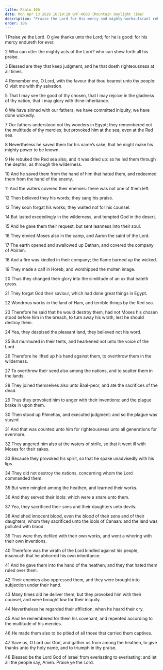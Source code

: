 ```yaml
---
title: Psalm 106
date: Mon Apr 13 2020 16:19:29 GMT-0600 (Mountain Daylight Time)
description: "Praise the Lord for His mercy and mighty works—Israel rebelled and did wickedly—Moses mediated between Israel and the Lord—Israel was scattered and slain for worshipping false gods."
order: 106
---
```


1 Praise ye the Lord. O give thanks unto the Lord; for he is good: for his mercy endureth for ever.

2 Who can utter the mighty acts of the Lord? who can shew forth all his praise.

3 Blessed are they that keep judgment, and he that doeth righteousness at all times.

4 Remember me, O Lord, with the favour that thou bearest unto thy people: O visit me with thy salvation.

5 That I may see the good of thy chosen, that I may rejoice in the gladness of thy nation, that I may glory with thine inheritance.

6 We have sinned with our fathers, we have committed iniquity, we have done wickedly.

7 Our fathers understood not thy wonders in Egypt; they remembered not the multitude of thy mercies; but provoked him at the sea, even at the Red sea.

8 Nevertheless he saved them for his name’s sake, that he might make his mighty power to be known.

9 He rebuked the Red sea also, and it was dried up: so he led them through the depths, as through the wilderness.

10 And he saved them from the hand of him that hated them, and redeemed them from the hand of the enemy.

11 And the waters covered their enemies: there was not one of them left.

12 Then believed they his words; they sang his praise.

13 They soon forgat his works; they waited not for his counsel.

14 But lusted exceedingly in the wilderness, and tempted God in the desert.

15 And he gave them their request; but sent leanness into their soul.

16 They envied Moses also in the camp, and Aaron the saint of the Lord.

17 The earth opened and swallowed up Dathan, and covered the company of Abiram.

18 And a fire was kindled in their company; the flame burned up the wicked.

19 They made a calf in Horeb, and worshipped the molten image.

20 Thus they changed their glory into the similitude of an ox that eateth grass.

21 They forgat God their saviour, which had done great things in Egypt.

22 Wondrous works in the land of Ham, and terrible things by the Red sea.

23 Therefore he said that he would destroy them, had not Moses his chosen stood before him in the breach, to turn away his wrath, lest he should destroy them.

24 Yea, they despised the pleasant land, they believed not his word.

25 But murmured in their tents, and hearkened not unto the voice of the Lord.

26 Therefore he lifted up his hand against them, to overthrow them in the wilderness.

27 To overthrow their seed also among the nations, and to scatter them in the lands.

28 They joined themselves also unto Baal-peor, and ate the sacrifices of the dead.

29 Thus they provoked him to anger with their inventions: and the plague brake in upon them.

30 Then stood up Phinehas, and executed judgment: and so the plague was stayed.

31 And that was counted unto him for righteousness unto all generations for evermore.

32 They angered him also at the waters of strife, so that it went ill with Moses for their sakes.

33 Because they provoked his spirit, so that he spake unadvisedly with his lips.

34 They did not destroy the nations, concerning whom the Lord commanded them.

35 But were mingled among the heathen, and learned their works.

36 And they served their idols: which were a snare unto them.

37 Yea, they sacrificed their sons and their daughters unto devils.

38 And shed innocent blood, even the blood of their sons and of their daughters, whom they sacrificed unto the idols of Canaan: and the land was polluted with blood.

39 Thus were they defiled with their own works, and went a whoring with their own inventions.

40 Therefore was the wrath of the Lord kindled against his people, insomuch that he abhorred his own inheritance.

41 And he gave them into the hand of the heathen; and they that hated them ruled over them.

42 Their enemies also oppressed them, and they were brought into subjection under their hand.

43 Many times did he deliver them; but they provoked him with their counsel, and were brought low for their iniquity.

44 Nevertheless he regarded their affliction, when he heard their cry.

45 And he remembered for them his covenant, and repented according to the multitude of his mercies.

46 He made them also to be pitied of all those that carried them captives.

47 Save us, O Lord our God, and gather us from among the heathen, to give thanks unto thy holy name, and to triumph in thy praise.

48 Blessed be the Lord God of Israel from everlasting to everlasting: and let all the people say, Amen. Praise ye the Lord.
